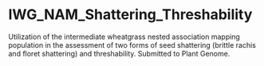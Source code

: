 # IWG_NAM_Shattering_Threshability
 
Utilization of the intermediate wheatgrass nested association mapping population in the assessment of two forms of seed shattering (brittle rachis and floret shattering) and threshability. Submitted to Plant Genome. 
